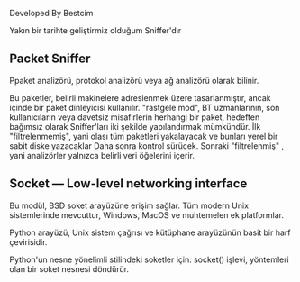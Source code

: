 
Developed By Bestcim

Yakın bir tarihte geliştirmiz olduğum Sniffer'dır 





## Packet Sniffer

Ppaket analizörü, protokol analizörü veya ağ analizörü olarak bilinir.


 
Bu paketler, belirli makinelere adreslenmek üzere tasarlanmıştır, ancak içinde bir paket dinleyicisi kullanılır.
    "rastgele mod", BT uzmanlarının, son kullanıcıların veya davetsiz misafirlerin herhangi bir
    paket, hedeften bağımsız olarak Sniffer'ları iki şekilde yapılandırmak mümkündür. İlk
    "filtrelenmemiş", yani olası tüm paketleri yakalayacak ve bunları yerel bir sabit diske yazacaklar
    Daha sonra kontrol sürücek. Sonraki "filtrelenmiş" , yani analizörler yalnızca
    belirli veri öğelerini içerir.


## Socket — Low-level networking interface 
   Bu modül, BSD soket arayüzüne erişim sağlar. Tüm modern Unix sistemlerinde mevcuttur,
    Windows, MacOS ve muhtemelen ek platformlar.

Python arayüzü, Unix sistem çağrısı ve kütüphane arayüzünün basit bir harf çevirisidir.

Python'un nesne yönelimli stilindeki soketler için: socket() işlevi, yöntemleri olan bir soket nesnesi döndürür.

